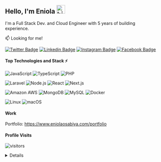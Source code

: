 
## Hello, I'm Eniola  <img src="https://emoji.slack-edge.com/T02HBS55FCG/cool-doge/aa3c8fd9037a0604.gif" width="28" alt="hi">

I'm a Full Stack Dev. and Cloud Engineer with 5 years of building experience.

:mailbox: Looking for me!

[![Twitter Badge](https://img.shields.io/badge/-@eni4sure-1ca0f1?style=flat&labelColor=1ca0f1&logo=twitter&logoColor=white)](https://twitter.com/eni4sure) [![Linkedin Badge](https://img.shields.io/badge/-Eniola_Osabiya-0e76a8?style=flat&labelColor=0e76a8&logo=linkedin&logoColor=white)](https://www.linkedin.com/in/eniola-osabiya/) [![Instagram Badge](https://img.shields.io/badge/-@eni4sure-e84393?style=flat&labelColor=e84393&logo=instagram&logoColor=white)](https://instagram.com/eni4sure) [![Facebook Badge](https://img.shields.io/badge/-@eni4sure-3b5998?style=flat&labelColor=3b5998&logo=facebook&logoColor=white)](https://facebook.com/eni4sure)

#### Top Technologies and Stack ⚡️

![JavaScript](https://img.shields.io/static/v1?style=for-the-badge&message=JavaScript&color=222222&logo=JavaScript&logoColor=F7DF1E&label=) ![TypeScript](https://img.shields.io/static/v1?style=for-the-badge&message=TypeScript&color=3178C6&logo=TypeScript&logoColor=FFFFFF&label=) ![PHP](https://img.shields.io/static/v1?style=for-the-badge&message=PHP&color=777BB4&logo=PHP&logoColor=FFFFFF&label=)

![Laravel](https://img.shields.io/static/v1?style=for-the-badge&message=Laravel&color=FF2D20&logo=Laravel&logoColor=FFFFFF&label=) ![Node.js](https://img.shields.io/static/v1?style=for-the-badge&message=Node.js&color=339933&logo=Node.js&logoColor=FFFFFF&label=) ![React](https://img.shields.io/static/v1?style=for-the-badge&message=React&color=222222&logo=React&logoColor=61DAFB&label=)  ![Next.js](https://img.shields.io/static/v1?style=for-the-badge&message=Next.js&color=000000&logo=Next.js&logoColor=FFFFFF&label=)

![Amazon AWS](https://img.shields.io/static/v1?style=for-the-badge&message=Amazon+AWS&color=232F3E&logo=Amazon+AWS&logoColor=FFFFFF&label=) ![MongoDB](https://img.shields.io/static/v1?style=for-the-badge&message=MongoDB&color=47A248&logo=MongoDB&logoColor=FFFFFF&label=) ![MySQL](https://img.shields.io/static/v1?style=for-the-badge&message=MySQL&color=4479A1&logo=MySQL&logoColor=FFFFFF&label=)  ![Docker](https://img.shields.io/static/v1?style=for-the-badge&message=Docker&color=2496ED&logo=Docker&logoColor=FFFFFF&label=) 

![Linux](https://img.shields.io/static/v1?style=for-the-badge&message=Linux&color=222222&logo=Linux&logoColor=FCC624&label=) ![macOS](https://img.shields.io/static/v1?style=for-the-badge&message=macOS&color=000000&logo=macOS&logoColor=FFFFFF&label=)

#### Work 

Portfolio: https://www.eniolaosabiya.com/portfolio

#### Profile Visits 

![visitors](https://komarev.com/ghpvc/?username=eni4sure)

<details>
  
#### Github Stats 

![Github stats](https://github-readme-stats.vercel.app/api?username=eni4sure&count_private=true&theme=dark&hide=contribs,issues)
 
</details>
